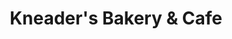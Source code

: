 ---
title: "Kneader's Bakery & Cafe"
url: /gilbert/kneaders-bakery-and-cafe-east-baseline-road/
shop: bakery
---